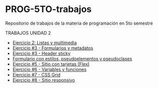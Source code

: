 # PROG-5TO-trabajos
Repositorio de trabajos de la materia de programación en 5to semestre

  TRABAJOS UNIDAD 2
- [Ejercicio 2: Listas y multimedia](/U2A2-trabajo/index.html)
- [Ejercicio #3 - Formularios y metadatos](/PROG-U2A3/index-U2A3.html)
- [Ejercicio #3 - Header sticky](/U3A3-header/index.html)
- [Formulario con estilos, pseudoelementos y pseudoclases](/CSS-U3-ACT4/index.html)
- [Ejercicio #5 - Sitio con tarjetas (Flex)](/CSS-U3-ACT5/index.html)
- [Ejercicio #6 - Variables y funciones](/CSS-U3-ACT6/index.html)
- [Ejercicio #7 - CSS Grid](/CSS-U3-ACT7/index.html)
- [Ejercicio #8 - Sitio responsivo](/CSS-U3-ACT8/index.html)
